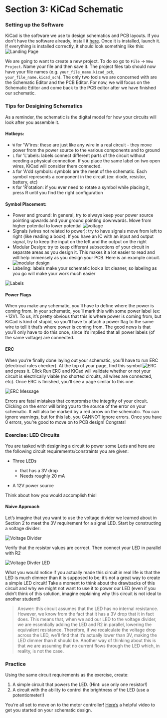 # Section 3: KiCad Schematic

### Setting up the Software

KiCad is the software we use to design schematics and PCB layouts. If you don't have the software already, install it [here](https://www.kicad.org/download/). Once it is installed, launch it. If everything is installed correctly, it should look something like this:
![Landing Page](./images/kicad_landing_page.png)

We are going to want to create a new project. To do so go to `File` &#8594; `New Project`. Name your file and then save it. The project files tab should now have your file names (e.g. `your_file_name.kicad_pcb`, `your_file_name.kicad_sch`). The only two tools we are concerned with are the Schematic Editor and the PCB Editor. For now, we will focus on the Schematic Editor and come back to the PCB editor after we have finished our schematic.

### Tips for Desigining Schematics

As a reminder, the schematic is the digital model for how your circuits will look after you assemble it.

#### Hotkeys:
- `W` for 'W'ires: these are just like any wire in a real circuit - they move power from the power source to the various components and to ground
- `L` for 'L'abels: labels connect different parts of the circuit without needing a physical connection. If you place the same label on two open wires, KiCad will consider them connected.
- `A` for 'A'dd symbols: symbols are the meat of the schematic. Each symbol represents a component in the circuit (ex: diode, resistor, battery, etc)
- `R` for 'R'otation: if you ever need to rotate a symbol while placing it, press R until you find the right configuration

#### Symbol Placement:
- Power and ground: In general, try to always keep your power source pointing upwards and your ground pointing downwards. Move from higher potential to lower potential
 ![voltage](./images/voltage_example.png)
 - Signals (wires not related to power): try to have signals move from left to right (like reading a book). If you have an IC with an input and output signal, try to keep the input on the left and the output on the right
 - Modular Design: try to keep different subsections of your circuit in separate areas as you design it. This makes it a lot easier to read and will help immensely as you design your PCB. Here is an example circuit.
 ![modular design](./images/modular_design_example.png)
 - Labeling: labels make your schematic look a lot cleaner, so labeling as you go will make your work much easier 

 ![Labels](./images/labeling.png)

 #### Power Flags
 When you make any schematic, you’ll have to define where the power is coming from. In your schematic, you’ll mark this with some power label (ex: +12V). To us, it’s pretty obvious that this is where power is coming from, but KiCad is kind of stupid, so you’ll have to attach a power flag to the same wire to tell it that’s where power is coming from. The good news is that you’ll only have to do this once, since it’s implied that all power labels (of the same voltage) are connected. 

 #### ERC
 When you’re finally done laying out your schematic, you’ll have to run ERC (electrical rules checker). At the top of your page, find this symbol ![ERC](./images/erc.png) and press it. Click Run ERC and KiCad will validate whether or not your circuit is electrically viable (no shorted circuits, all wires are connected, etc). Once ERC is finished, you’ll see a page similar to this one.

 ![ERC Message](./images/erc_message.png)

 Errors are fatal mistakes that compromise the integrity of your circuit. Clicking on the error will bring you to the source of the error on your schematic. It will also be marked by a red arrow on the schematic. You can ignore warnings, but for this lab, you CANNOT ignore errors. Once you have 0 errors, you’re good to move on to PCB design! Congrats!

 ### Exercise: LED Circuits

 You are tasked with designing a circuit to power some Leds and here are the following circuit requirements/constraints you are given:

- Three LEDs
  - that has a 3V drop
  - Needs roughly 20 mA 
 
 - A 12V power source 

 Think about how you would accomplish this!

 #### Naive Approach

 Let’s imagine that you want to use the voltage divider we learned about in Section 2 to meet the 3V requirement for a signal LED. Start by constructing a voltage divider: 

 ![Voltage Divider](./images/voltage_divder.png)

 Verify that the resistor values are correct. Then connect your LED in parallel with R2

 ![Voltage Divder LED](./images/voltage_divder_with_LED.png)

 What you would notice if you actually made this circuit in real life is that the LED is much dimmer than it is supposed to be; it’s not a great way to create a simple LED circuit! Take a moment to think about the drawbacks of this circuit and why we might not want to use it to power our LED (even if you didn’t think of this solution, imagine explaining why this circuit is not ideal to another student!)

 > Answer: this circuit assumes that the LED has no internal resistance. However, we know from the fact that it has a 3V drop that it in fact does. This means that, when we add our LED to the voltage divider, we are essentially adding the LED and R2 in parallel, lowering the equivalent resistance. Therefore, if we recalculate the voltage drop across the LED, we’ll find that it’s actually lower than 3V, making the LED dimmer than it should be. Another way of thinking about this is that we are assuming that no current flows through the LED which, in reality, is not the case.

 ### Practice 

Using the same circuit requirements as the exercise, create:
1. A simple circuit that powers the LED. (Hint: use only one resistor!)
2. A circuit with the ability to control the brightness of the LED (use a potentiometer!)

You’re all set to move on to the motor controller! [Here’s](https://www.youtube.com/watch?v=UPTU6nYSaMo&t=874s&ab_channel=TheEngineeringMindset) a helpful video to get you started on your schematic design.

